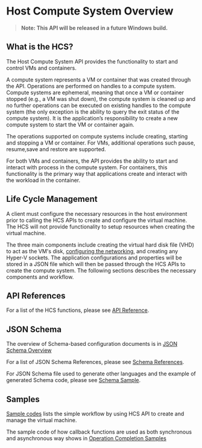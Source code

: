 # Host Compute System Overview

>**Note: This API will be released in a future Windows build.**

## What is the HCS?
The Host Compute System API provides the functionality to start and control VMs and containers. 

A compute system represents a VM or container that was created through the API. Operations are performed on handles to a compute system. 
Compute systems are ephemeral, meaning that once a VM or container stopped (e.g., a VM was shut down), the compute system is cleaned up and no further operations can be executed on existing handles to the compute system (the only exception is the ability to query the exit status of the compute system). It is the application’s responsibility to create a new compute system to start the VM or container again. 

The operations supported on compute systems include creating, starting and stopping a VM or container. For VMs, additional operations such pause, resume,save and restore are supported. 

For both VMs and containers, the API provides the ability to start and interact with process in the compute system. For containers, this functionality is the primary way that applications create and interact with the workload in the container. 

## Life Cycle Management
A client must configure the necessary resources in the host environment prior to calling the HCS APIs to create and configure the virtual machine. The HCS will not provide functionality to setup resources when creating the virtual machine.  

The three main components include creating the virtual hard disk file (VHD) to act as the VM's disk, [configuring the networking](https://docs.microsoft.com/en-us/windows-server/networking/technologies/hcn/hcn-top), and creating any Hyper-V sockets.  The application configurations and properties will be stored in a JSON file which will then be passed through the HCS APIs to create the compute system. The following sections describes the necessary components and workflow. 

## API References

For a list of the HCS functions, please see [API Reference](./Reference/APIOverview.md).

## JSON Schema

The overview of Schema-based configuration documents is in [JSON Schema Overview](./SchemaOverview.md)

For a list of JSON Schema References, please see [Schema References](./SchemaReference.md).

For JSON Schema file used to generate other languages and the example of generated Schema code, please see [Schema Sample](./SchemaSample.md). 

## Samples

[Sample codes](./Reference/Tutorial.md) lists the simple workflow by using HCS API to create and manage the virtual machine.

The sample code of how callback functions are used as both synchronous and asynchronous way shows in [Operation Completion Samples](./Reference/OperationCompletionSample.md)

